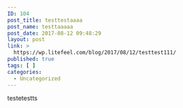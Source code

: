 ```yaml
---
ID: 104
post_title: testtestaaaa
post_name: testtaaaaa
post_date: 2017-08-12 09:48:29
layout: post
link: >
  https://wp.litefeel.com/blog/2017/08/12/testtest111/
published: true
tags: [ ]
categories:
  - Uncategorized
---
```

testetestts
